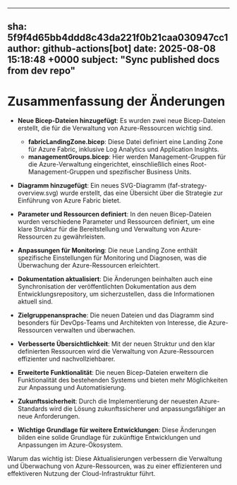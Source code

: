 ---
  sha: 5f9f4d65bb4ddd8c43da221f0b21caa030947cc1
  author: github-actions[bot]
  date: 2025-08-08 15:18:48 +0000
  subject: "Sync published docs from dev repo"
  ---

  # Zusammenfassung der Änderungen

- **Neue Bicep-Dateien hinzugefügt**: Es wurden zwei neue Bicep-Dateien erstellt, die für die Verwaltung von Azure-Ressourcen wichtig sind.
  - **fabricLandingZone.bicep**: Diese Datei definiert eine Landing Zone für Azure Fabric, inklusive Log Analytics und Application Insights.
  - **managementGroups.bicep**: Hier werden Management-Gruppen für die Azure-Verwaltung eingerichtet, einschließlich eines Root-Management-Gruppen und spezifischer Business Units.

- **Diagramm hinzugefügt**: Ein neues SVG-Diagramm (faf-strategy-overview.svg) wurde erstellt, das eine Übersicht über die Strategie zur Einführung von Azure Fabric bietet.

- **Parameter und Ressourcen definiert**: In den neuen Bicep-Dateien wurden verschiedene Parameter und Ressourcen definiert, um eine klare Struktur für die Bereitstellung und Verwaltung von Azure-Ressourcen zu gewährleisten.

- **Anpassungen für Monitoring**: Die neue Landing Zone enthält spezifische Einstellungen für Monitoring und Diagnosen, was die Überwachung der Azure-Ressourcen erleichtert.

- **Dokumentation aktualisiert**: Die Änderungen beinhalten auch eine Synchronisation der veröffentlichten Dokumentation aus dem Entwicklungsrepository, um sicherzustellen, dass die Informationen aktuell sind.

- **Zielgruppenansprache**: Die neuen Dateien und das Diagramm sind besonders für DevOps-Teams und Architekten von Interesse, die Azure-Ressourcen verwalten und überwachen.

- **Verbesserte Übersichtlichkeit**: Mit der neuen Struktur und den klar definierten Ressourcen wird die Verwaltung von Azure-Ressourcen effizienter und nachvollziehbarer.

- **Erweiterte Funktionalität**: Die neuen Bicep-Dateien erweitern die Funktionalität des bestehenden Systems und bieten mehr Möglichkeiten zur Anpassung und Automatisierung.

- **Zukunftssicherheit**: Durch die Implementierung der neuesten Azure-Standards wird die Lösung zukunftssicherer und anpassungsfähiger an neue Anforderungen.

- **Wichtige Grundlage für weitere Entwicklungen**: Diese Änderungen bilden eine solide Grundlage für zukünftige Entwicklungen und Anpassungen im Azure-Ökosystem.

Warum das wichtig ist: Diese Aktualisierungen verbessern die Verwaltung und Überwachung von Azure-Ressourcen, was zu einer effizienteren und effektiveren Nutzung der Cloud-Infrastruktur führt.
